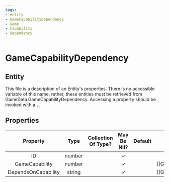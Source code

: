 ```yaml
---
tags:
- entity
- GameCapabilityDependency
- Game
- Capability
- Dependency
---
```

# GameCapabilityDependency
## Entity
This file is a description of an Entity's properties. There is no accessible variable of this name, rather, these entities must be retrieved from GameData.GameCapabilityDependency. Accessing a property should be invoked with a `.`.
## Properties
|	Property	|	Type	|	Collection Of Type?	|	May Be Nil?	|	Default	|	References	|	Key	|	Notes	|
|	:-:	|	:-:	|	:-:	|	:-:	|	:-:	|	:-:	|	:-:	|	-:	|
|	ID	|	number	|		|	✓	|		|		|	✓	|	|
|	GameCapability	|	number	|		|	✓	|		|	[[GameCapability]].GameCapability	|		|	|
|	DependsOnCapability	|	string	|		|	✓	|		|	[[GameCapability]].GameCapability	|		|	|
